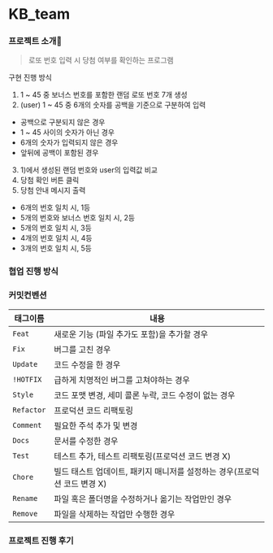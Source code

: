 # KB_team
### 프로젝트 소개🚀
> 로또 번호 입력 시 당첨 여부를 확인하는 프로그램

구현 진행 방식
1. 1 ~ 45 중 보너스 번호를 포함한 랜덤 로또 번호 7개 생성
2. (user) 1 ~ 45 중 6개의 숫자를 공백을 기준으로 구분하여 입력
- 공백으로 구분되지 않은 경우
- 1 ~ 45 사이의 숫자가 아닌 경우
- 6개의 숫자가 입력되지 않은 경우
- 앞뒤에 공백이 포함된 경우

3. 1)에서 생성된 랜덤 번호와 user의 입력값 비교
4. 당첨 확인 버튼 클릭
5. 당첨 안내 메시지 출력
- 6개의 번호 일치 시, 1등
- 5개의 번호와 보너스 번호 일치 시, 2등
- 5개의 번호 일치 시, 3등
- 4개의 번호 일치 시, 4등
- 3개의 번호 일치 시, 5등




### 협업 진행 방식





### 커밋컨벤션
| 태그이름    | 내용         |
|---------|------------|
| `Feat`  | 새로운 기능 (파일 추가도 포함)을 추가할 경우|
| `Fix `  | 버그를 고친 경우|
| `Update` | 코드 수정을 한 경우 
| `!HOTFIX` | 급하게 치명적인 버그를 고쳐야하는 경우|
| `Style`   |  코드 포맷 변경, 세미 콜론 누락, 코드 수정이 없는 경우|
| `Refactor` | 프로덕션 코드 리팩토링|
| `Comment` | 필요한 주석 추가 및 변경|
| `Docs`	   |  문서를 수정한 경우|
| `Test`    |테스트 추가, 테스트 리팩토링(프로덕션 코드 변경 X)|
| `Chore`	  | 빌드 태스트 업데이트, 패키지 매니저를 설정하는 경우(프로덕션 코드 변경 X)|
| `Rename`  |파일 혹은 폴더명을 수정하거나 옮기는 작업만인 경우|
| `Remove`  | 파일을 삭제하는 작업만 수행한 경우|



### 프로젝트 진행 후기